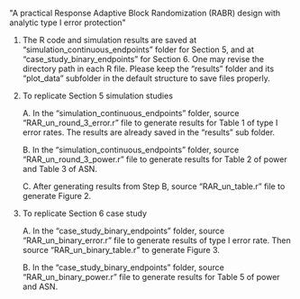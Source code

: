 "A practical Response Adaptive Block Randomization (RABR) design with analytic type I error protection"

1. The R code and simulation results are saved at “simulation_continuous_endpoints” folder for Section 5, and at “case_study_binary_endpoints” for Section 6. One may revise the directory path in each R file. Please keep the “results” folder and its “plot_data” subfolder in the default structure to save files properly.

2. To replicate Section 5 simulation studies

    A. In the “simulation_continuous_endpoints” folder, source “RAR_un_round_3_error.r” file to generate results for Table 1 of type I error rates. The results are already saved in the “results” sub folder.

    B. In the “simulation_continuous_endpoints” folder, source “RAR_un_round_3_power.r” file to generate results for Table 2 of power and Table 3 of ASN.

    C. After generating results from Step B, source “RAR_un_table.r” file to generate Figure 2.

3. To replicate Section 6 case study

    A. In the “case_study_binary_endpoints” folder, source “RAR_un_binary_error.r” file to generate results of type I error rate. Then source “RAR_un_binary_table.r” to generate Figure 3.

    B. In the “case_study_binary_endpoints” folder, source “RAR_un_binary_power.r” file to generate results for Table 5 of power and ASN.
